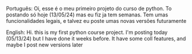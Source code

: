 Português:
Oi, esse é o meu primeiro projeto do curso de python. To postando só hoje (13/05/24) mas eu fiz ja tem semanas. 
Tem umas funcionalidades legais, e talvez eu poste umas novas versões futuramente

English:
Hi. this is my first python course project. I'm posting today (05/13/24) but I have done it weeks before.
It have some coll features, and maybe I post new versions later
